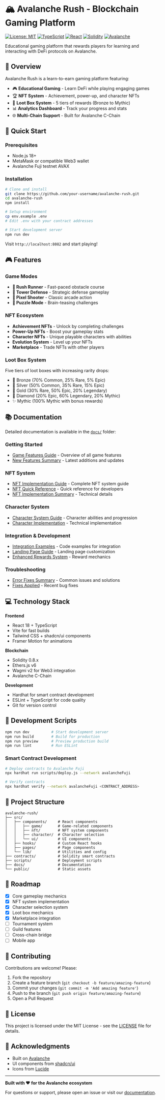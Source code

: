 # 🏔️ Avalanche Rush - Blockchain Gaming Platform

[![License: MIT](https://img.shields.io/badge/License-MIT-yellow.svg)](https://opensource.org/licenses/MIT)
[![TypeScript](https://img.shields.io/badge/TypeScript-007ACC?logo=typescript&logoColor=white)](https://www.typescriptlang.org/)
[![React](https://img.shields.io/badge/React-20232A?logo=react&logoColor=61DAFB)](https://reactjs.org/)
[![Solidity](https://img.shields.io/badge/Solidity-363636?logo=solidity&logoColor=white)](https://soliditylang.org/)
[![Avalanche](https://img.shields.io/badge/Avalanche-E84142?logo=avalanche&logoColor=white)](https://www.avax.network/)

Educational gaming platform that rewards players for learning and interacting with DeFi protocols on Avalanche.

## 🎯 Overview

Avalanche Rush is a learn-to-earn gaming platform featuring:
- 🎮 **Educational Gaming** - Learn DeFi while playing engaging games
- 🏆 **NFT System** - Achievement, power-up, and character NFTs
- 🎁 **Loot Box System** - 5 tiers of rewards (Bronze to Mythic)
- 📊 **Analytics Dashboard** - Track your progress and stats
- 🌐 **Multi-Chain Support** - Built for Avalanche C-Chain

## 🚀 Quick Start

### Prerequisites
- Node.js 18+
- MetaMask or compatible Web3 wallet
- Avalanche Fuji testnet AVAX

### Installation

```bash
# Clone and install
git clone https://github.com/your-username/avalanche-rush.git
cd avalanche-rush
npm install

# Setup environment
cp env.example .env
# Edit .env with your contract addresses

# Start development server
npm run dev
```

Visit `http://localhost:8082` and start playing!

## 🎮 Features

### Game Modes
- **🏃 Rush Runner** - Fast-paced obstacle course
- **🏰 Tower Defense** - Strategic defense gameplay
- **🎯 Pixel Shooter** - Classic arcade action
- **🔧 Puzzle Mode** - Brain-teasing challenges

### NFT Ecosystem
- **Achievement NFTs** - Unlock by completing challenges
- **Power-Up NFTs** - Boost your gameplay stats
- **Character NFTs** - Unique playable characters with abilities
- **Evolution System** - Level up your NFTs
- **Marketplace** - Trade NFTs with other players

### Loot Box System
Five tiers of loot boxes with increasing rarity drops:
- 🥉 Bronze (70% Common, 25% Rare, 5% Epic)
- 🥈 Silver (50% Common, 35% Rare, 15% Epic)
- 🥇 Gold (30% Rare, 50% Epic, 20% Legendary)
- 💎 Diamond (20% Epic, 60% Legendary, 20% Mythic)
- ✨ Mythic (100% Mythic with bonus rewards)

## 📚 Documentation

Detailed documentation is available in the [`docs/`](./docs) folder:

### Getting Started
- [Game Features Guide](./docs/GAME_FEATURES.md) - Overview of all game features
- [New Features Summary](./docs/NEW_FEATURES_SUMMARY.md) - Latest additions and updates

### NFT System
- [NFT Implementation Guide](./docs/GAMIFIED_NFT_GUIDE.md) - Complete NFT system guide
- [NFT Quick Reference](./docs/NFT_QUICK_REFERENCE.md) - Quick reference for developers
- [NFT Implementation Summary](./docs/NFT_IMPLEMENTATION_SUMMARY.md) - Technical details

### Character System
- [Character System Guide](./docs/CHARACTER_SYSTEM_GUIDE.md) - Character abilities and progression
- [Character Implementation](./docs/CHARACTER_SYSTEM_IMPLEMENTATION.md) - Technical implementation

### Integration & Development
- [Integration Examples](./docs/INTEGRATION_EXAMPLE.md) - Code examples for integration
- [Landing Page Guide](./docs/LANDING_PAGE_GUIDE.md) - Landing page customization
- [Enhanced Rewards System](./docs/ENHANCED_REWARDS_SYSTEM_COMPLETE.md) - Reward mechanics

### Troubleshooting
- [Error Fixes Summary](./docs/ERROR_FIXES_SUMMARY.md) - Common issues and solutions
- [Fixes Applied](./docs/FIXES_APPLIED.md) - Recent bug fixes

## 💻 Technology Stack

**Frontend**
- React 18 + TypeScript
- Vite for fast builds
- Tailwind CSS + shadcn/ui components
- Framer Motion for animations

**Blockchain**
- Solidity 0.8.x
- Ethers.js v6
- Wagmi v2 for Web3 integration
- Avalanche C-Chain

**Development**
- Hardhat for smart contract development
- ESLint + TypeScript for code quality
- Git for version control

## 🔧 Development Scripts

```bash
npm run dev          # Start development server
npm run build        # Build for production
npm run preview      # Preview production build
npm run lint         # Run ESLint
```

### Smart Contract Development

```bash
# Deploy contracts to Avalanche Fuji
npx hardhat run scripts/deploy.js --network avalancheFuji

# Verify contracts
npx hardhat verify --network avalancheFuji <CONTRACT_ADDRESS>
```

## 📁 Project Structure

```
avalanche-rush/
├── src/
│   ├── components/     # React components
│   │   ├── game/       # Game-related components
│   │   ├── nft/        # NFT system components
│   │   ├── character/  # Character selection
│   │   └── ui/         # UI components
│   ├── hooks/          # Custom React hooks
│   ├── pages/          # Page components
│   └── lib/            # Utilities and config
├── contracts/          # Solidity smart contracts
├── scripts/            # Deployment scripts
├── docs/               # Documentation
└── public/             # Static assets
```

## 🎯 Roadmap

- [x] Core gameplay mechanics
- [x] NFT system implementation
- [x] Character selection system
- [x] Loot box mechanics
- [x] Marketplace integration
- [ ] Tournament system
- [ ] Guild features
- [ ] Cross-chain bridge
- [ ] Mobile app

## 🤝 Contributing

Contributions are welcome! Please:

1. Fork the repository
2. Create a feature branch (`git checkout -b feature/amazing-feature`)
3. Commit your changes (`git commit -m 'Add amazing feature'`)
4. Push to the branch (`git push origin feature/amazing-feature`)
5. Open a Pull Request

## 📄 License

This project is licensed under the MIT License - see the [LICENSE](LICENSE) file for details.

## 🙏 Acknowledgments

- Built on [Avalanche](https://www.avax.network/)
- UI components from [shadcn/ui](https://ui.shadcn.com/)
- Icons from [Lucide](https://lucide.dev/)

---

**Built with ❤️ for the Avalanche ecosystem**

For questions or support, please open an issue or visit our [documentation](./docs/).
